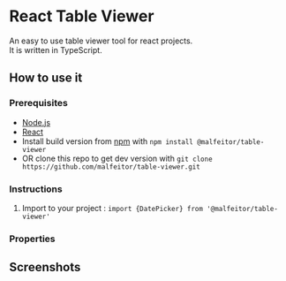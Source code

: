 # React Table Viewer

An easy to use table viewer tool for react projects. \
It is written in TypeScript.

## How to use it

### Prerequisites

- [Node.js](https://nodejs.org/en/)
- [React](https://react.dev/)
- Install build version from [npm](https://www.npmjs.com/) with `npm install @malfeitor/table-viewer`
- OR clone this repo to get dev version with `git clone https://github.com/malfeitor/table-viewer.git`

### Instructions

1. Import to your project : `import {DatePicker} from '@malfeitor/table-viewer'`

### Properties

## Screenshots
